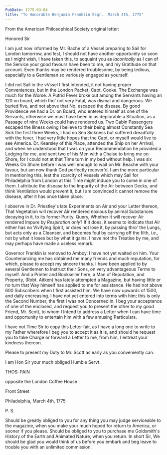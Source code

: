 ```yaml
---
PubDate: 1775-03-04
title: "To Honorable Benjamin Franklin Esqr.  March 4th, 1775"
---
```


   From the American Philosophical Society original letter:

   Honored Sir

   I am just now informed by Mr. Bache of a Vessel preparing to Sail for
   London tomorrow, and lest, I should not have another opportunity so soon as
   I might wish, I have taken this, to acquaint you as *laconically* as I can
   of the Service your good favours have been to me, and my Gratitude on that
   account. Even thanks may be rendered troublesome, by being tedious,
   especially to a Gentleman so variously engaged as yourself.

   I did not Sail in the vVssel I first intended, it not having proper
   Conveniences, but in the London Packet, Capt. Cooke. The Exchange was
   much for the Worse. A Putrid Fever broke out among the Servants having an
   120 on board, which tho' not very Fatal, was dismal and dangerous. We
   buried five, and not above that No. escaped the disease. By good
   Providence we had a Dr. on Board, who entered himself as one of the
   Servants, otherwise we must have been in as deplorable a Situation, as a
   Passage of nine Weeks could have rendered us. Two Cabin Passengers escaped
   the Illness owing I believe to their being almost Constantly Sea Sick the
   first three Weeks, I had no Sea Sickness but suffered dreadfully with
   the fever. I had very little hopes that the Capt. or myself would live
   to see America. Dr. Kearsley of this Place, attended the Ship on her
   Arrival, and when he understood that I was on your Recommendation he
   provided a Lodging for me, and sent two of his Men with a Chaise to bring
   me on Shore, for I could not at that Time turn in my bed without help. I
   was six Weeks On Shore before I was well enough to wait on Mr. Beache with
   your favour, but am now thank God perfectly recover'd. I am the more
   particular in mentioning this, lest the scarcity of Vessels which may
   Sail for Philadelphia from London at this Time might induce you to come
   in one of them. I attribute the disease to the Impurity of the Air between
   Decks, and think Ventilation would prevent it, but I am convinced it
   cannot remove the disease, after it has once taken place.

   I observe in Dr. Priestley's late Experiments on Air and your Letter
   thereon, That Vegetation will recover Air rendered noxious by animal
   Substances decaying in it, to its former Purity. Query, Whether it will
   recover Air rendered Impure by *Respiration only*? If it does, it seems to
   indicate that Air either has no Vivifying Spirit, or does not lose it, by
   passing thro' the Lungs, but acts only as a Cleanser, and becomes foul
   by carrying off the filth, i.e., not by what it loses but by what it gains.
   I have not the Treatise by me, and may perhaps have made a useless remark.

   Governor Franklin is removed to Amboy. I have not yet waited on him. Your
   Countenancing me has obtained me many friends and much reputation, for
   which, please to accept my sincere thanks. I have been applied to by
   several Gentlemen to Instruct their Sons, on very advantageous Terms to
   myself. And a Printer and Bookseller here, a Man of Reputation, and
   Property, (Robt. Aitken) has lately attempted a Magazine, but having
   little or no turn that Way himself has applied to me for assistance. He
   had not above 600 Subscribers when I first assisted him. We have now
   upwards of 1500, and daily encreasing. I have not yet entered into terms
   with him; this is only the Second Number, the first I was not Concerned
   in. I beg your acceptance of one of the enclosed, and request you to
   present the other to my good Friend, Mr. Scott, to whom I Intend to
   address a Letter when I can have time and opportunity to entertain him
   with a few amusing Particulars.

   I have not Time Sir to copy this Letter fair, as I have a long one to
   write to my Father wherefore I beg you to accept it as it is, and should
   he request you to take Charge or forward a Letter to me, from him, I
   entreat your kindness thereon.

   Please to present my Duty to Mr. Scott as early as you conveniently can. 
   
   I am Hon Sir your much obliged Humble Servt.

   THOS: PAIN

   opposite the London Coffee House

   Front Street
   
   Philadelphia, March 4th, 1775

   P. S.

   Should be greatly obliged to you for any thing you may judge serviceable
   to the magazine, when you make your much hoped for return to America, or
   sooner if you please. Should be obliged to you to purchase me Goldsmith's
   History of the Earth and Animated Nature, when you return. In short Sir,
   We should be glad you would think of us before you embark and beg leave to
   trouble you with an unlimited commission.


